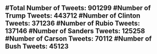 #Total Number of Tweets: 901299 
#Number of Trump Tweets: 443712
#Number of Clinton Tweets: 371236
#Number of Rubio Tweets: 137146
#Number of Sanders Tweets: 125258
#Number of Carson Tweets: 70112
#Number of Bush Tweets: 45123
---
